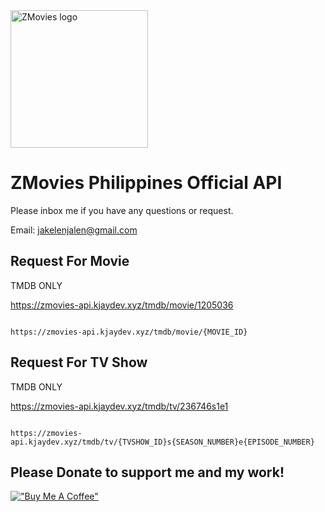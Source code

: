 <img src="https://jakelen61732.github.io/jakelen61732/zmovies/assets/images/zmovies_icon.webp" alt="ZMovies logo" width="220" height="220">

ZMovies Philippines Official API
================

Please inbox me if you have any questions or request.

Email: <a href="mailto:jakelenjalen@gmail.com">jakelenjalen@gmail.com</a>

Request For Movie
-------------

TMDB ONLY

<a href="https://zmovies-api.kjaydev.xyz/tmdb/movie/1205036">https://zmovies-api.kjaydev.xyz/tmdb/movie/1205036</a>
```

https://zmovies-api.kjaydev.xyz/tmdb/movie/{MOVIE_ID}

```

Request For TV Show
-------------

TMDB ONLY

<a href="https://zmovies-api.kjaydev.xyz/tmdb/tv/236746s1e1">https://zmovies-api.kjaydev.xyz/tmdb/tv/236746s1e1</a>
```

https://zmovies-api.kjaydev.xyz/tmdb/tv/{TVSHOW_ID}s{SEASON_NUMBER}e{EPISODE_NUMBER}

```

Please Donate to support me and my work!
-------------
[!["Buy Me A Coffee"](https://www.buymeacoffee.com/assets/img/custom_images/orange_img.png)](https://google.com)

